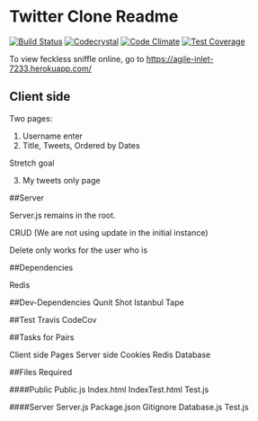 
# Twitter Clone Readme

[![Build Status](https://travis-ci.org/fcscripters/feckless-sniffle.svg?branch=master)](https://travis-ci.org/fcscripters/feckless-sniffle)
[![Codecrystal](https://img.shields.io/badge/code-crystal-5CB3FF.svg)](http://codecrystal.herokuapp.com/crystalise/fcscripters/feckless-sniffle/master)
[![Code Climate](https://codeclimate.com/github/fcscripters/feckless-sniffle/badges/gpa.svg)](https://codeclimate.com/github/fcscripters/feckless-sniffle)
[![Test Coverage](https://codeclimate.com/github/fcscripters/feckless-sniffle/badges/coverage.svg)](https://codeclimate.com/github/fcscripters/feckless-sniffle/coverage)

To view feckless sniffle online, go to https://agile-inlet-7233.herokuapp.com/


## Client side

Two pages:
1) Username enter
2) Title, Tweets, Ordered by Dates

Stretch goal

3) My tweets only page


##Server

Server.js remains in the root.

CRUD (We are not using update in the initial instance)

Delete only works for the user who is

##Dependencies

Redis

##Dev-Dependencies
Qunit
Shot
Istanbul
Tape

##Test
Travis
CodeCov

##Tasks for Pairs

Client side Pages
Server side
Cookies
Redis Database

##Files Required

####Public
Public.js
Index.html
IndexTest.html
Test.js

####Server
Server.js
Package.json
Gitignore
Database.js
Test.js
